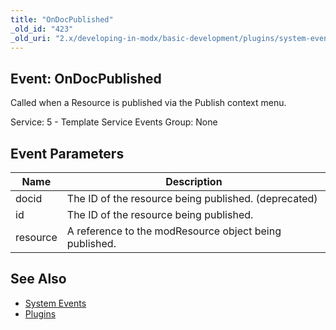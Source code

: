 ```yaml
---
title: "OnDocPublished"
_old_id: "423"
_old_uri: "2.x/developing-in-modx/basic-development/plugins/system-events/ondocpublished"
---
```


## Event: OnDocPublished

Called when a Resource is published via the Publish context menu.

Service: 5 - Template Service Events 
Group: None

## Event Parameters

| Name | Description |
|------|-------------|
| docid | The ID of the resource being published. (deprecated) |
| id | The ID of the resource being published. |
| resource | A reference to the modResource object being published. |
## See Also

- [System Events](developing-in-modx/basic-development/plugins/system-events "System Events")
- [Plugins](developing-in-modx/basic-development/plugins "Plugins")